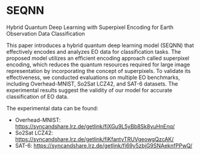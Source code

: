 # SEQNN
Hybrid Quantum Deep Learning with Superpixel Encoding for Earth Observation Data Classification

This paper introduces a hybrid quantum deep learning model (SEQNN) that effectively encodes and analyzes EO data for classification tasks. The proposed model utilizes an efficient encoding approach called superpixel encoding, which reduces the quantum resources required for large image representation by incorporating the concept of superpixels. To validate its effectiveness, we conducted evaluations on multiple EO benchmarks, including Overhead-MNIST, So2Sat LCZ42, and SAT-6 datasets. The experimental results suggest the validity of our model for accurate classification of EO data.

The experimental data can be found:
   - Overhead-MNIST: https://syncandshare.lrz.de/getlink/fiXGu9L5yBb8Sk8yuHnEnq/
   - So2Sat LCZ42: https://syncandshare.lrz.de/getlink/fiKfantyTRUVgeowgQzcAK/ 
   - SAT-6: https://syncandshare.lrz.de/getlink/fi69y5zbjG9SNAeknfPPwQ/
